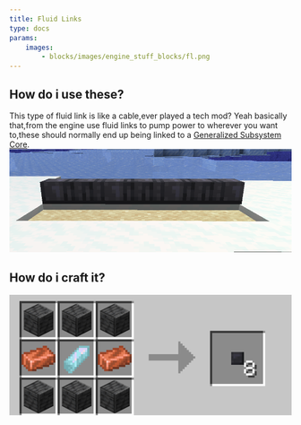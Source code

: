 ```yaml
---
title: Fluid Links
type: docs
params:
    images:
        - blocks/images/engine_stuff_blocks/fl.png
---
```

## How do i use these?
This type of fluid link is like a cable,ever played a tech mod?
Yeah basically that,from the engine use fluid links to pump power to wherever you want to,these should normally end up being linked to a [Generalized Subsystem Core](../../blocks/generalized_subsystem_core.md).
![Image of fluid links](images/engine_stuff_blocks/fl.png)

## How do i craft it?
![Recepie of the fluid links](images/engine_stuff_blocks/flr.png)
